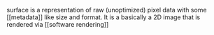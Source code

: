 surface is a representation of raw (unoptimized) pixel data with some [[metadata]] like size and format.
It is a basically a 2D image that is rendered via [[software rendering]]